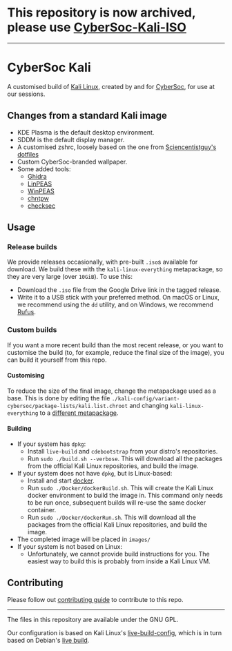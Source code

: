 # This repository is now archived, please use [CyberSoc-Kali-ISO](https://github.com/CyberSocYork/CyberSoc-Kali-ISO)

---


# CyberSoc Kali

A customised build of [Kali Linux](https://www.kali.org/), created by and for [CyberSoc](https://cybersoc.co.uk/), for use at our sessions.

## Changes from a standard Kali image

- KDE Plasma is the default desktop environment.
- SDDM is the default display manager.
- A customised zshrc, loosely based on the one from [Sciencentistguy's dotfiles](https://github.com/Sciencentistguy/dotfiles)
- Custom CyberSoc-branded wallpaper.
- Some added tools:
  - [Ghidra](https://github.com/NationalSecurityAgency/ghidra)
  - [LinPEAS](https://github.com/carlospolop/privilege-escalation-awesome-scripts-suite/tree/master/linPEAS)
  - [WinPEAS](https://github.com/carlospolop/privilege-escalation-awesome-scripts-suite/tree/master/winPEAS)
  - [chntpw](https://gitlab.com/kalilinux/packages/chntpw)
  - [checksec](https://github.com/slimm609/checksec.sh)

## Usage

### Release builds

We provide releases occasionally, with pre-built `.iso`s available for download. We build these with the `kali-linux-everything` metapackage, so they are very large (over `10GiB`). To use this:

- Download the `.iso` file from the Google Drive link in the tagged release.
- Write it to a USB stick with your preferred method. On macOS or Linux, we recommend using the `dd` utility, and on Windows, we recommend [Rufus](https://rufus.ie/).

### Custom builds

If you want a more recent build than the most recent release, or you want to customise the build (to, for example, reduce the final size of the image), you can build it yourself from this repo.

#### Customising

To reduce the size of the final image, change the metapackage used as a base. This is done by editing the file `./kali-config/variant-cybersoc/package-lists/kali.list.chroot` and changing `kali-linux-everything` to a [different metapackage](https://www.kali.org/docs/general-use/metapackages/).

#### Building

- If your system has `dpkg`:
  - Install `live-build` and `cdebootstrap` from your distro's repositories.
  - Run `sudo ./build.sh --verbose`. This will download all the packages from the official Kali Linux repositories, and build the image.
- If your system does not have `dpkg`, but is Linux-based:
  - Install and start [docker](https://www.docker.com/).
  - Run `sudo ./Docker/dockerBuild.sh`. This will create the Kali Linux docker environment to build the image in. This command only needs to be run once, subsequent builds will re-use the same docker container.
  - Run `sudo ./Docker/dockerRun.sh`. This will download all the packages from the official Kali Linux repositories, and build the image.
- The completed image will be placed in `images/`
- If your system is not based on Linux:
  - Unfortunately, we cannot provide build instructions for you. The easiest way to build this is probably from inside a Kali Linux VM.

## Contributing

Please follow out [contributing guide](./CONTRIBUTING.md) to contribute to this repo.

---

The files in this repository are available under the GNU GPL.

Our configuration is based on Kali Linux's [live-build-config](https://gitlab.com/kalilinux/build-scripts/live-build-config), which is in turn based on Debian's [live build](https://salsa.debian.org/live-team/live-build).
